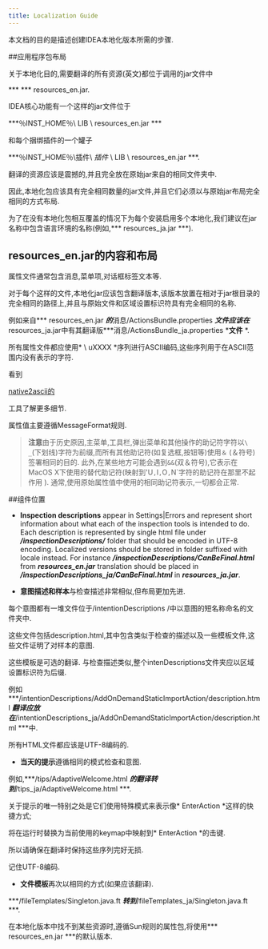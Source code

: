 ```yaml
---
title: Localization Guide
---
```


本文档的目的是描述创建IDEA本地化版本所需的步骤.


##应用程序包布局


关于本地化目的,需要翻译的所有资源(英文)都位于调用的jar文件中

*** *** resources_en.jar.

IDEA核心功能有一个这样的jar文件位于

***％INST_HOME％\ LIB \ resources_en.jar ***

和每个捆绑插件的一个罐子

***％INST_HOME％\插件\ $插件$ \ LIB \ resources_en.jar ***.


翻译的资源应该是震撼的,并且完全放在原始jar来自的相同文件夹中.

因此,本地化包应该具有完全相同数量的jar文件,并且它们必须以与原始jar布局完全相同的方式布局.

为了在没有本地化包相互覆盖的情况下为每个安装启用多个本地化,我们建议在jar名称中包含语言环境的名称(例如,*** resources_ja.jar ***).


## resources_en.jar的内容和布局


属性文件通常包含消息,菜单项,对话框标签文本等.

对于每个这样的文件,本地化jar应该包含翻译版本,该版本放置在相对于jar根目录的完全相同的路径上,并且与原始文件和区域设置标识符具有完全相同的名称.

例如来自*** resources_en.jar ***的***消息/ActionsBundle.properties ***文件应该在*** resources_ja.jar中有其翻译版***消息/ActionsBundle_ja.properties ***文件** 
*.

所有属性文件都应使用* \ uXXXX *序列进行ASCII编码,这些序列用于在ASCII范围内没有表示的字符.

看到

[native2ascii的](https://docs.oracle.com/javase/7/docs/technotes/tools/solaris/native2ascii.html)

工具了解更多细节.


属性值主要遵循MessageFormat规则.


> **注意**由于历史原因,主菜单,工具栏,弹出菜单和其他操作的助记符字符以`\ _`(下划线)字符为前缀,而所有其他助记符(如复选框,按钮等)使用`＆` 
(＆符号)签署相同的目的.
此外,在某些地方可能会遇到`&&`(双＆符号),它表示在MacOS X下使用的替代助记符(映射到'U`,`I`,`O`,`N`字符的助记符在那里不起作用
).
通常,使用原始属性值中使用的相同助记符表示,一切都会正常.


##组件位置


*  **Inspection descriptions**  appear in Settings|Errors and represent short information about what each of the inspection tools is intended to do.
Each description is represented by single html file under ***/inspectionDescriptions/*** folder that should be encoded in UTF-8 encoding.
Localized versions should be stored in folder suffixed with locale instead. For instance ***/inspectionDescriptions/CanBeFinal.html*** from ***resources_en.jar*** translation should be placed in ***/inspectionDescriptions_ja/CanBeFinal.html*** in ***resources_ja.jar***.

* **意图描述和样本**与检查描述非常相似,但布局更加先进.

每个意图都有一堆文件位于/intentionDescriptions /中以意图的短名称命名的文件夹中.

这些文件包括description.html,其中包含类似于检查的描述以及一些模板文件,这些文件证明了对样本的意图.

这些模板是可选的翻译.
与检查描述类似,整个intenDescriptions文件夹应以区域设置标识符为后缀.

例如***/intentionDescriptions/AddOnDemandStaticImportAction/description.html ***翻译应放在***/intentionDescriptions_ja/AddOnDemandStaticImportAction/description.html ***中.

所有HTML文件都应该是UTF-8编码的.


* **当天的提示**遵循相同的模式检查和意图.

例如,***/tips/AdaptiveWelcome.html ***的翻译转到***/tips_ja/AdaptiveWelcome.html ***.

关于提示的唯一特别之处是它们使用特殊模式来表示像* EnterAction *这样的快捷方式;

将在运行时替换为当前使用的keymap中映射到* EnterAction *的击键.

所以请确保在翻译时保持这些序列完好无损.

记住UTF-8编码.


* **文件模板**再次以相同的方式(如果应该翻译).

***/fileTemplates/Singleton.java.ft ***转到***/fileTemplates_ja/Singleton.java.ft ***.


在本地化版本中找不到某些资源时,遵循Sun规则的属性包,将使用*** resources_en.jar ***的默认版本.


